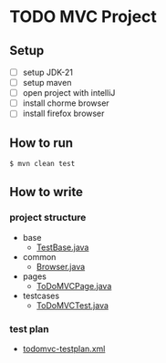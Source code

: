 # TODO MVC Project

## Setup
- [ ] setup JDK-21
- [ ] setup maven
- [ ] open project with intelliJ
- [ ] install chorme browser
- [ ] install firefox browser
## How to run
```shell
$ mvn clean test
```
## How to write
### project structure
- base
  - [TestBase.java](src%2Ftest%2Fjava%2Fcom%2Ftvn%2Fbase%2FTestBase.java)
- common
  - [Browser.java](src%2Ftest%2Fjava%2Fcom%2Ftvn%2Fcommon%2FBrowser.java)
- pages
  - [ToDoMVCPage.java](src%2Ftest%2Fjava%2Fcom%2Ftvn%2Fpages%2FToDoMVCPage.java)
- testcases
  - [ToDoMVCTest.java](src%2Ftest%2Fjava%2Fcom%2Ftvn%2Ftestcases%2FToDoMVCTest.java)
### test plan
- [todomvc-testplan.xml](todomvc-testplan.xml)